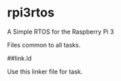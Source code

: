 # rpi3rtos
A Simple RTOS for the Raspberry Pi 3

Files common to all tasks.

##link.ld

Use this linker file for task.

